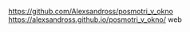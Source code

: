 https://github.com/Alexsandross/posmotri_v_okno
 https://alexsandross.github.io/posmotri_v_okno/ 
 web 
